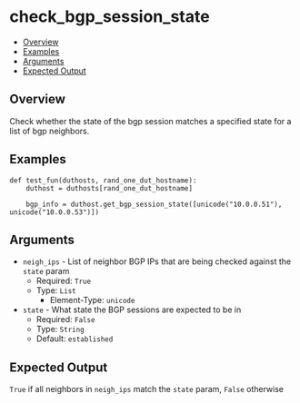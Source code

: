 # check_bgp_session_state

- [Overview](#overview)
- [Examples](#examples)
- [Arguments](#arguments)
- [Expected Output](#expected-output)

## Overview
Check whether the state of the bgp session matches a specified state for a list of bgp neighbors.

## Examples
```
def test_fun(duthosts, rand_one_dut_hostname):
    duthost = duthosts[rand_one_dut_hostname]

    bgp_info = duthost.get_bgp_session_state([unicode("10.0.0.51"), unicode("10.0.0.53")])
```

## Arguments
- `neigh_ips` - List of neighbor BGP IPs that are being checked against the `state` param
    - Required: `True`
    - Type: `List`
        - Element-Type: `unicode`
- `state` - What state the BGP sessions are expected to be in
    - Required: `False`
    - Type: `String`
    - Default: `established`

## Expected Output
`True` if all neighbors in `neigh_ips` match the `state` param, `False` otherwise